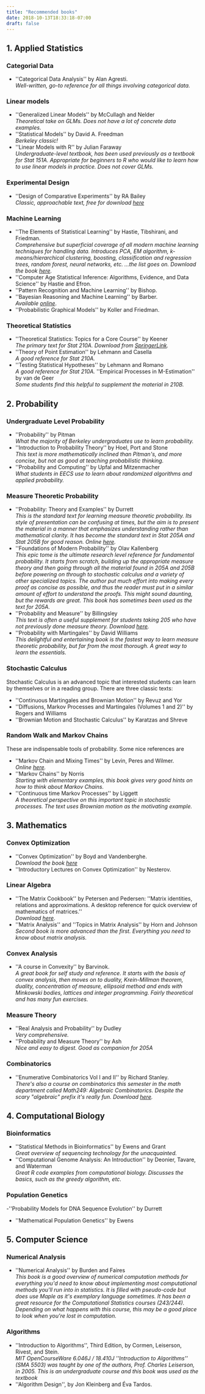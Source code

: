 ```yaml
---
title: "Recommended books"
date: 2018-10-13T18:33:18-07:00
draft: false
---
```

## 1. Applied Statistics
### Categorial Data
- ''Categorical Data Analysis'' by Alan Agresti.
</br>*Well-written, go-to reference for all things involving categorical data.*

### Linear models
- ''Generalized Linear Models'' by McCullagh and Nelder
</br>*Theoretical take on GLMs. Does not have a lot of concrete data examples.*
- ''Statistical Models'' by David A. Freedman
</br>*Berkeley classic!*
- ''Linear Models with R'' by Julian Faraway
</br>*Undergraduate-level textbook, has been used previously as a textbook for Stat 151A. Appropriate for beginners to R who would like to learn how to use linear models in practice. Does not cover GLMs.*

### Experimental Design
- ''Design of Comparative Experiments'' by RA Bailey
</br>*Classic, approachable text, free for download [here](http://www.maths.qmul.ac.uk/~rab/DOEbook/)*

### Machine Learning
- ''The Elements of Statistical Learning'' by Hastie, Tibshirani, and Friedman.
</br>*Comprehensive but superficial coverage of all modern machine learning techniques for handling data. Introduces PCA, EM algorithm, k-means/hierarchical clustering, boosting, classification and regression trees, random forest, neural networks, etc. ...the list goes on. Download the book [here](http://www-stat.stanford.edu/~tibs/ElemStatLearn/).*
- ''Computer Age Statistical Inference: Algorithms, Evidence, and Data Science'' by Hastie and Efron.
- ''Pattern Recognition and Machine Learning'' by Bishop.
- ''Bayesian Reasoning and Machine Learning'' by Barber.
</br>*Available [online](http://web4.cs.ucl.ac.uk/staff/D.Barber/pmwiki/pmwiki.php?n=Brml.HomePage)*.
- ''Probabilistic Graphical Models'' by Koller and Friedman.

### Theoretical Statistics
- ''Theoretical Statistics: Topics for a Core Course'' by Keener
</br>*The primary text for Stat 210A. Download from [SpringerLink](http://link.springer.com/book/10.1007%2F978-0-387-93839-4).*
- ''Theory of Point Estimation'' by Lehmann and Casella
</br>*A good reference for Stat 210A.*
- ''Testing Statistical Hypotheses'' by Lehmann and Romano
</br>*A good reference for Stat 210A.*
''Empirical Processes in M-Estimation'' by van de Geer
</br>*Some students find this helpful to supplement the material in 210B.*


## 2. Probability

### Undergraduate Level Probability
- ''Probability'' by Pitman
</br>*What the majority of Berkeley undergraduates use to learn probability.*
- ''Introduction to Probability Theory'' by Hoel, Port and Stone
</br>*This text is more mathematically inclined than Pitman's, and more concise, but not as good at teaching probabilistic thinking.*
- ''Probability and Computing'' by Upfal and Mitzenmacher
</br>*What students in EECS use to learn about randomized algorithms and applied probability.*

### Measure Theoretic Probability
- ''Probability: Theory and Examples'' by Durrett
</br>*This is the standard text for learning measure theoretic probability. Its style of presentation can be confusing at times, but the aim is to present the material in a manner that emphasizes understanding rather than mathematical clarity. It has become the standard text in Stat 205A and Stat 205B for good reason. Online [here](http://www.math.duke.edu/~rtd/PTE/pte.html).*
- ''Foundations of Modern Probability'' by Olav Kallenberg
</br>*This epic tome is the ultimate research level reference for fundamental probability. It starts from scratch, building up the appropriate measure theory and then going through all the material found in 205A and 205B before powering on through to stochastic calculus and a variety of other specialized topics. The author put much effort into making every proof as concise as possible, and thus the reader must put in a similar amount of effort to understand the proofs. This might sound daunting, but the rewards are great. This book has sometimes been used as the text for 205A.*
- ''Probability and Measure'' by Billingsley
</br>*This text is often a useful supplement for students taking 205 who have not previously done measure theory. Download [here](http://users.math.uoc.gr/~nikosf/Probability2013/3.pdf).*
- ''Probability with Martingales'' by David Williams
</br>*This delightful and entertaining book is the fastest way to learn measure theoretic probability, but far from the most thorough. A great way to learn the essentials.*

### Stochastic Calculus
Stochastic Calculus is an advanced topic that interested students can learn by themselves or in a reading group. There are three classic texts:
- ''Continuous Martingales and Brownian Motion'' by Revuz and Yor
- ''Diffusions, Markov Processes and Martingales (Volumes 1 and 2)'' by Rogers and Williams
- ''Brownian Motion and Stochastic Calculus'' by Karatzas and Shreve

### Random Walk and Markov Chains
These are indispensable tools of probability. Some nice references are

- ''Markov Chain and Mixing Times'' by Levin, Peres and Wilmer.
</br>*Online [here](http://pages.uoregon.edu/dlevin/MARKOV/).*
- ''Markov Chains'' by Norris
</br>*Starting with elementary examples, this book gives very good hints on how to think about Markov Chains.*
- ''Continuous time Markov Processes'' by Liggett
</br>*A theoretical perspective on this important topic in stochastic processes. The text uses Brownian motion as the motivating example.*

## 3. Mathematics
### Convex Optimization
- ''Convex Optimization'' by Boyd and Vandenberghe.
</br>*Download the book [here](http://www.stanford.edu/~boyd/cvxbook/)*
- ''Introductory Lectures on Convex Optimization'' by Nesterov.

### Linear Algebra
- ''The Matrix Cookbook'' by Petersen and Pedersen: ''Matrix identities, relations and approximations. A desktop reference for quick overview of mathematics of matrices.''
</br>*Download [here](http://www2.imm.dtu.dk/pubdb/views/publication_details.php?id=3274)*.
- ''Matrix Analysis'' and ''Topics in Matrix Analysis'' by Horn and Johnson
</br>*Second book is more advanced than the first. Everything you need to know about matrix analysis.*

### Convex Analysis
- ''A course in Convexity'' by Barvinok.
</br>*A great book for self study and reference. It starts with the basis of convex analysis, then moves on to duality, Krein-Millman theorem, duality, concentration of measure, ellipsoid method and ends with Minkowski bodies, lattices and integer programming. Fairly theoretical and has many fun exercises.*

### Measure Theory
- ''Real Analysis and Probability'' by Dudley
</br>*Very comprehensive.*
- ''Probability and Measure Theory'' by Ash
</br>*Nice and easy to digest. Good as companion for 205A*

### Combinatorics
- ''Enumerative Combinatorics Vol I and II'' by Richard Stanley.
</br>*There's also a course on combinatorics this semester in the math department called Math249: Algebraic Combinatorics. Despite the scary "algebraic" prefix it's really fun. Download [here](http://www-math.mit.edu/~rstan/ec/).*

## 4. Computational Biology
### Bioinformatics
- ''Statistical Methods in Bioinformatics'' by Ewens and Grant
</br>*Great overview of sequencing technology for the unacquainted.*
- ''Computational Genome Analysis: An Introduction'' by Deonier, Tavare, and Waterman
</br>*Great R code examples from computational biology. Discusses the basics, such as the greedy algorithm, etc.*

### Population Genetics
-''Probability Models for DNA Sequence Evolution'' by Durrett
- ''Mathematical Population Genetics'' by Ewens


## 5. Computer Science
### Numerical Analysis
- ''Numerical Analysis'' by Burden and Faires
</br>*This book is a good overview of numerical computation methods for everything you'd need to know about implementing most computational methods you'll run into in statistics. It is filled with pseudo-code  but does use Maple as it's exemplary language sometimes. It has been a great resource for the Computational Statistics courses (243/244). Depending on what happens with this course, this may be a good place to look when you're lost in computation.*

### Algorithms
- ''Introduction to Algorithms'', Third Edition, by Cormen, Leiserson, Rivest, and Stein.
</br>*MIT OpenCourseWare 6.046J / 18.410J ''Introduction to Algorithms'' (SMA 5503) was taught by one of the authors, Prof. Charles Leiserson, in 2005. This is an undergraduate course and this book was used as the textbook*
- ''Algorithm Design'', by Jon Kleinberg and Éva Tardos.

